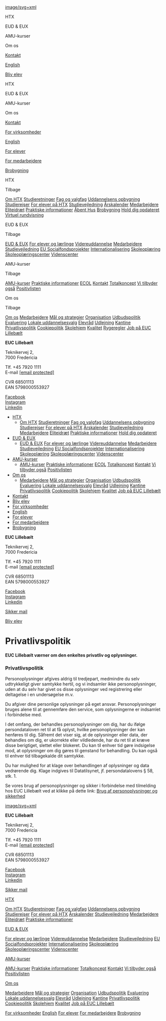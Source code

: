 [image/svg+xml](https://www.eucl.dk/ "Home")

HTX

EUD & EUX

AMU-kurser

Om os

[Kontakt](https://www.eucl.dk/kontakt/ "Kontakt")

[](https://www.eucl.dk/soeg "Søg")

[English](https://www-eucl-dk.translate.goog/?_x_tr_sl=auto&_x_tr_tl=en&_x_tr_hl=da&_x_tr_pto=wapp)

[Bliv elev](https://www.eucl.dk/bliv-elev)

HTX

EUD & EUX

AMU-kurser

Om os

[Kontakt](https://www.eucl.dk/kontakt/ "Kontakt")

[For virksomheder](https://www.eucl.dk/for-virksomheder/ "For virksomheder")

[English](https://www.eucl.dk/english/ "English")

[For elever](https://www.eucl.dk/for-elever/ "For elever")

[For medarbejdere](https://www.eucl.dk/for-medarbejdere/ "For medarbejdere")

[Brobygning](https://www.eucl.dk/brobygning/ "Brobygning")

HTX

Tilbage

[Om HTX](https://www.eucl.dk/htx/om-htx/ "Om HTX") [Studieretninger](https://www.eucl.dk/htx/studieretninger/ "Studieretninger") [Fag og valgfag](https://www.eucl.dk/htx/fag-og-valgfag/ "Fag og valgfag") [Uddannelsens opbygning](https://www.eucl.dk/htx/uddannelsens-opbygning/ "Uddannelsens opbygning") [Studierejser](https://www.eucl.dk/htx/studierejser/ "Studierejser") [For elever på HTX](https://www.eucl.dk/htx/for-elever-paa-htx/ "For elever på HTX") [Studievejledning](https://www.eucl.dk/htx/studievejledning/ "Studievejledning") [Årskalender](https://www.eucl.dk/htx/aarskalender/ "Årskalender") [Medarbejdere](https://www.eucl.dk/htx/medarbejdere/ "Medarbejdere") [Eliteidræt](https://www.eucl.dk/htx/eliteidraet/ "Eliteidræt") [Praktiske informationer](https://www.eucl.dk/htx/praktiske-informationer/ "Praktiske informationer") [Åbent Hus](https://www.eucl.dk/htx/aabent-hus/ "Åbent Hus") [Brobygning](https://www.eucl.dk/htx/brobygning/ "Brobygning") [Hold dig opdateret](https://www.eucl.dk/htx/hold-dig-opdateret/ "Hold dig opdateret") [Virtuel rundvisning](https://www.eucl.dk/htx/virtuel-rundvisning/ "Virtuel rundvisning")

EUD & EUX

Tilbage

[EUD & EUX](https://www.eucl.dk/eud-eux/ "EUD & EUX") [For elever og lærlinge](https://www.eucl.dk/eud-eux/for-elever-og-laerlinge/ "For elever og lærlinge") [Videreuddannelse](https://www.eucl.dk/eud-eux/videreuddannelse/ "Videreuddannelse") [Medarbejdere](https://www.eucl.dk/eud-eux/medarbejdere/ "Medarbejdere") [Studievejledning](https://www.eucl.dk/eud-eux/studievejledning/ "Studievejledning") [EU Socialfondsprojekter](https://www.eucl.dk/eud-eux/eu-socialfondsprojekter/ "EU Socialfondsprojekter") [Internationalisering](https://www.eucl.dk/eud-eux/internationalisering/ "Internationalisering") [Skoleoplæring](https://www.eucl.dk/eud-eux/skoleoplaering/ "Skoleoplæring") [Skoleoplæringscenter](https://www.eucl.dk/eud-eux/skoleoplaeringscenter/ "Skoleoplæringscenter") [Videnscenter](https://www.eucl.dk/eud-eux/videnscenter/ "Videnscenter")

AMU-kurser

Tilbage

[AMU-kurser](https://www.eucl.dk/amu-kurser/ "AMU-kurser") [Praktiske informationer](https://www.eucl.dk/amu-kurser/praktiske-informationer/ "Praktiske informationer") [ECOL](https://www.eucl.dk/amu-kurser/ecol/ "ECOL") [Kontakt](https://www.eucl.dk/amu-kurser/kontakt/ "Kontakt") [Totalkoncept](https://www.eucl.dk/amu-kurser/totalkoncept/ "Totalkoncept") [Vi tilbyder også](https://www.eucl.dk/amu-kurser/vi-tilbyder-ogsaa/ "Vi tilbyder også") [Positivlisten](https://www.eucl.dk/amu-kurser/positivlisten/ "Positivlisten")

Om os

Tilbage

[Om os](https://www.eucl.dk/om-os/ "Om os") [Medarbejdere](https://www.eucl.dk/om-os/medarbejdere/ "Medarbejdere") [Mål og strategier](https://www.eucl.dk/om-os/maal-og-strategier/ "Mål og strategier") [Organisation](https://www.eucl.dk/om-os/organisation/ "Organisation") [Udbudspolitik](https://www.eucl.dk/om-os/udbudspolitik/ "Udbudspolitik") [Evaluering](https://www.eucl.dk/om-os/evaluering/ "Evaluering") [Lokale uddannelsesvalg](https://www.eucl.dk/om-os/lokale-uddannelsesvalg/ "Lokale uddannelsesvalg") [Elevråd](https://www.eucl.dk/om-os/elevraad/ "Elevråd") [Udlejning](https://www.eucl.dk/om-os/udlejning/ "Udlejning") [Kantine](https://www.eucl.dk/om-os/kantine/ "Kantine") [Privatlivspolitik](https://www.eucl.dk/om-os/privatlivspolitik/ "Privatlivspolitik") [Cookiepolitik](https://www.eucl.dk/om-os/cookiepolitik/ "Cookiepolitik") [Skolehjem](https://www.eucl.dk/om-os/skolehjem/ "Skolehjem") [Kvalitet](https://www.eucl.dk/om-os/kvalitet/ "Kvalitet") [Rygeregler](https://www.eucl.dk/om-os/rygeregler/ "Rygeregler") [Job på EUC Lillebælt](https://www.eucl.dk/om-os/job-paa-euc-lillebaelt/ "Job på EUC Lillebælt")

**EUC Lillebælt**

Teknikervej 2,  
7000 Fredericia

Tlf. +45 7920 1111  
E-mail [\[email protected\]](https://www.eucl.dk/cdn-cgi/l/email-protection)

CVR 68501113  
EAN 5798000553927

[Facebook](https://www.facebook.com/euclillebaelt/)  
[Instagram](https://www.instagram.com/euc_lillebaelt/)  
[Linkedin](https://www.linkedin.com/company/euc-lilleb-lt/)

* [HTX](# "HTX")
    * [Om HTX](https://www.eucl.dk/htx/om-htx/ "Om HTX") [Studieretninger](https://www.eucl.dk/htx/studieretninger/ "Studieretninger") [Fag og valgfag](https://www.eucl.dk/htx/fag-og-valgfag/ "Fag og valgfag") [Uddannelsens opbygning](https://www.eucl.dk/htx/uddannelsens-opbygning/ "Uddannelsens opbygning") [Studierejser](https://www.eucl.dk/htx/studierejser/ "Studierejser") [For elever på HTX](https://www.eucl.dk/htx/for-elever-paa-htx/ "For elever på HTX") [Årskalender](https://www.eucl.dk/htx/aarskalender/ "Årskalender") [Studievejledning](https://www.eucl.dk/htx/studievejledning/ "Studievejledning") [Medarbejdere](https://www.eucl.dk/htx/medarbejdere/ "Medarbejdere") [Eliteidræt](https://www.eucl.dk/htx/eliteidraet/ "Eliteidræt") [Praktiske informationer](https://www.eucl.dk/htx/praktiske-informationer/ "Praktiske informationer") [Hold dig opdateret](https://www.eucl.dk/htx/hold-dig-opdateret/ "Hold dig opdateret")
* [EUD & EUX](# "EUD & EUX")
    * [EUD & EUX](https://www.eucl.dk/eud-eux/ "EUD & EUX") [For elever og lærlinge](https://www.eucl.dk/eud-eux/for-elever-og-laerlinge/ "For elever og lærlinge") [Videreuddannelse](https://www.eucl.dk/eud-eux/videreuddannelse/ "Videreuddannelse") [Medarbejdere](https://www.eucl.dk/eud-eux/medarbejdere/ "Medarbejdere") [Studievejledning](https://www.eucl.dk/eud-eux/studievejledning/ "Studievejledning") [EU Socialfondsprojekter](https://www.eucl.dk/eud-eux/eu-socialfondsprojekter/ "EU Socialfondsprojekter") [Internationalisering](https://www.eucl.dk/eud-eux/internationalisering/ "Internationalisering") [Skoleoplæring](https://www.eucl.dk/eud-eux/skoleoplaering/ "Skoleoplæring") [Skoleoplæringscenter](https://www.eucl.dk/eud-eux/skoleoplaeringscenter/ "Skoleoplæringscenter") [Videnscenter](https://www.eucl.dk/eud-eux/videnscenter/ "Videnscenter")
* [AMU-kurser](# "AMU-kurser")
    * [AMU-kurser](https://www.eucl.dk/amu-kurser/ "AMU-kurser") [Praktiske informationer](https://www.eucl.dk/amu-kurser/praktiske-informationer/ "Praktiske informationer") [ECOL](https://www.eucl.dk/amu-kurser/ecol/ "ECOL") [Totalkoncept](https://www.eucl.dk/amu-kurser/totalkoncept/ "Totalkoncept") [Kontakt](https://www.eucl.dk/amu-kurser/kontakt/ "Kontakt") [Vi tilbyder også](https://www.eucl.dk/amu-kurser/vi-tilbyder-ogsaa/ "Vi tilbyder også") [Positivlisten](https://www.eucl.dk/amu-kurser/positivlisten/ "Positivlisten")
* [Om os](# "Om os")
    * [Medarbejdere](https://www.eucl.dk/om-os/medarbejdere/ "Medarbejdere") [Mål og strategier](https://www.eucl.dk/om-os/maal-og-strategier/ "Mål og strategier") [Organisation](https://www.eucl.dk/om-os/organisation/ "Organisation") [Udbudspolitik](https://www.eucl.dk/om-os/udbudspolitik/ "Udbudspolitik") [Evaluering](https://www.eucl.dk/om-os/evaluering/ "Evaluering") [Lokale uddannelsesvalg](https://www.eucl.dk/om-os/lokale-uddannelsesvalg/ "Lokale uddannelsesvalg") [Elevråd](https://www.eucl.dk/om-os/elevraad/ "Elevråd") [Udlejning](https://www.eucl.dk/om-os/udlejning/ "Udlejning") [Kantine](https://www.eucl.dk/om-os/kantine/ "Kantine") [Privatlivspolitik](https://www.eucl.dk/om-os/privatlivspolitik/ "Privatlivspolitik") [Cookiepolitik](https://www.eucl.dk/om-os/cookiepolitik/ "Cookiepolitik") [Skolehjem](https://www.eucl.dk/om-os/skolehjem/ "Skolehjem") [Kvalitet](https://www.eucl.dk/om-os/kvalitet/ "Kvalitet") [Job på EUC Lillebælt](https://www.eucl.dk/om-os/job-paa-euc-lillebaelt/ "Job på EUC Lillebælt")
* [Kontakt](https://www.eucl.dk/kontakt/ "Kontakt")
* [Bliv elev](https://www.eucl.dk/bliv-elev/ "Bliv elev")
* [For virksomheder](https://www.eucl.dk/for-virksomheder/ "For virksomheder")
* [English](https://www.eucl.dk/english/ "English")
* [For elever](https://www.eucl.dk/for-elever/ "For elever")
* [For medarbejdere](https://www.eucl.dk/for-medarbejdere/ "For medarbejdere")
* [Brobygning](https://www.eucl.dk/brobygning/ "Brobygning")

**EUC Lillebælt**

Teknikervej 2,  
7000 Fredericia

Tlf. +45 7920 1111  
E-mail [\[email protected\]](https://www.eucl.dk/cdn-cgi/l/email-protection)

CVR 68501113  
EAN 5798000553927

[Facebook](https://www.facebook.com/euclillebaelt/)  
[Instagram](https://www.instagram.com/euc_lillebaelt/)  
[Linkedin](https://www.linkedin.com/company/euc-lilleb-lt/)  
  
[Sikker mail](https://eucl.youngcrm.com/signup/18225 "Sikker mail")

[Bliv elev](https://www.eucl.dk/bliv-elev)

Privatlivspolitik
=================

#### EUC Lillebælt værner om den enkeltes privatliv og oplysninger.

### Privatlivspolitik

Personoplysninger afgives aldrig til tredjepart, medmindre du selv udtrykkeligt giver samtykke hertil, og vi indsamler ikke personoplysninger, uden at du selv har givet os disse oplysninger ved registrering eller deltagelse i en undersøgelse m.v.

Du afgiver dine personlige oplysninger på eget ansvar. Personoplysninger bruges alene til at gennemføre den service, som oplysningerne er indsamlet i forbindelse med.

I det omfang, der behandles personoplysninger om dig, har du ifølge persondataloven ret til at få oplyst, hvilke personoplysninger der kan henføres til dig. Såfremt det viser sig, at de oplysninger eller data, der behandles om dig, er ukorrekte eller vildledende, har du ret til at kræve disse berigtiget, slettet eller blokeret. Du kan til enhver tid gøre indsigelse mod, at oplysninger om dig gøres til genstand for behandling. Du kan også til enhver tid tilbagekalde dit samtykke.

Du har mulighed for at klage over behandlingen af oplysninger og data vedrørende dig. Klage indgives til Datatilsynet, jf. persondatalovens § 58, stk. 1.

Se vores brug af personoplysninger og sikker i forbindelse med tilmelding hos EUC Lillebælt ved at klikke på dette link: [Brug af personoplysninger og sikkerhed](https://www.eucl.dk/media/5skpwber/brug-af-personoplysninger-og-sikkerhed-elever.pdf "Brug af personoplysninger og sikkerhed - elever")

[image/svg+xml](https://www.eucl.dk/ "Home")

**EUC Lillebælt**

Teknikervej 2,  
7000 Fredericia

Tlf. +45 7920 1111  
E-mail [\[email protected\]](https://www.eucl.dk/cdn-cgi/l/email-protection)

CVR 68501113  
EAN 5798000553927

[Facebook](https://www.facebook.com/euclillebaelt/)  
[Instagram](https://www.instagram.com/euc_lillebaelt/)  
[Linkedin](https://www.linkedin.com/company/euc-lilleb-lt/)  
  
[Sikker mail](https://eucl.youngcrm.com/signup/18225 "Sikker mail")

[HTX](https://www.eucl.dk/htx/ "HTX")

[Om HTX](https://www.eucl.dk/htx/om-htx/ "Om HTX") [Studieretninger](https://www.eucl.dk/htx/studieretninger/ "Studieretninger") [Fag og valgfag](https://www.eucl.dk/htx/fag-og-valgfag/ "Fag og valgfag") [Uddannelsens opbygning](https://www.eucl.dk/htx/uddannelsens-opbygning/ "Uddannelsens opbygning") [Studierejser](https://www.eucl.dk/htx/studierejser/ "Studierejser") [For elever på HTX](https://www.eucl.dk/htx/for-elever-paa-htx/ "For elever på HTX") [Årskalender](https://www.eucl.dk/htx/aarskalender/ "Årskalender") [Studievejledning](https://www.eucl.dk/htx/studievejledning/ "Studievejledning") [Medarbejdere](https://www.eucl.dk/htx/medarbejdere/ "Medarbejdere") [Eliteidræt](https://www.eucl.dk/htx/eliteidraet/ "Eliteidræt") [Praktiske informationer](https://www.eucl.dk/htx/praktiske-informationer/ "Praktiske informationer")

[EUD & EUX](https://www.eucl.dk/eud-eux/ "EUD & EUX")

[For elever og lærlinge](https://www.eucl.dk/eud-eux/for-elever-og-laerlinge/ "For elever og lærlinge") [Videreuddannelse](https://www.eucl.dk/eud-eux/videreuddannelse/ "Videreuddannelse") [Medarbejdere](https://www.eucl.dk/eud-eux/medarbejdere/ "Medarbejdere") [Studievejledning](https://www.eucl.dk/eud-eux/studievejledning/ "Studievejledning") [EU Socialfondsprojekter](https://www.eucl.dk/eud-eux/eu-socialfondsprojekter/ "EU Socialfondsprojekter") [Internationalisering](https://www.eucl.dk/eud-eux/internationalisering/ "Internationalisering") [Skoleoplæring](https://www.eucl.dk/eud-eux/skoleoplaering/ "Skoleoplæring") [Skoleoplæringscenter](https://www.eucl.dk/eud-eux/skoleoplaeringscenter/ "Skoleoplæringscenter") [Videnscenter](https://www.eucl.dk/eud-eux/videnscenter/ "Videnscenter")

[AMU-kurser](https://www.eucl.dk/amu-kurser/ "AMU-kurser")

[AMU-kurser](https://www.eucl.dk/amu-kurser/ "AMU-kurser") [Praktiske informationer](https://www.eucl.dk/amu-kurser/praktiske-informationer/ "Praktiske informationer") [Totalkoncept](https://www.eucl.dk/amu-kurser/totalkoncept/ "Totalkoncept") [Kontakt](https://www.eucl.dk/amu-kurser/kontakt/ "Kontakt") [Vi tilbyder også](https://www.eucl.dk/amu-kurser/vi-tilbyder-ogsaa/ "Vi tilbyder også") [Positivlisten](https://www.eucl.dk/amu-kurser/positivlisten/ "Positivlisten")

[Om os](https://www.eucl.dk/om-os/ "Om os")

[Medarbejdere](https://www.eucl.dk/om-os/medarbejdere/ "Medarbejdere") [Mål og strategier](https://www.eucl.dk/om-os/maal-og-strategier/ "Mål og strategier") [Organisation](https://www.eucl.dk/om-os/organisation/ "Organisation") [Udbudspolitik](https://www.eucl.dk/om-os/udbudspolitik/ "Udbudspolitik") [Evaluering](https://www.eucl.dk/om-os/evaluering/ "Evaluering") [Lokale uddannelsesvalg](https://www.eucl.dk/om-os/lokale-uddannelsesvalg/ "Lokale uddannelsesvalg") [Elevråd](https://www.eucl.dk/om-os/elevraad/ "Elevråd") [Udlejning](https://www.eucl.dk/om-os/udlejning/ "Udlejning") [Kantine](https://www.eucl.dk/om-os/kantine/ "Kantine") [Privatlivspolitik](https://www.eucl.dk/om-os/privatlivspolitik/ "Privatlivspolitik") [Cookiepolitik](https://www.eucl.dk/om-os/cookiepolitik/ "Cookiepolitik") [Skolehjem](https://www.eucl.dk/om-os/skolehjem/ "Skolehjem") [Kvalitet](https://www.eucl.dk/om-os/kvalitet/ "Kvalitet") [Job på EUC Lillebælt](https://www.eucl.dk/om-os/job-paa-euc-lillebaelt/ "Job på EUC Lillebælt")

[For virksomheder](https://www.eucl.dk/for-virksomheder/ "For virksomheder") [English](https://www.eucl.dk/english/ "English") [For elever](https://www.eucl.dk/for-elever/ "For elever") [For medarbejdere](https://www.eucl.dk/for-medarbejdere/ "For medarbejdere") [Brobygning](https://www.eucl.dk/brobygning/ "Brobygning")